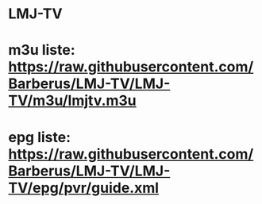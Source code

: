 # LMJ-TV

# m3u liste: https://raw.githubusercontent.com/Barberus/LMJ-TV/LMJ-TV/m3u/lmjtv.m3u

# epg liste: https://raw.githubusercontent.com/Barberus/LMJ-TV/LMJ-TV/epg/pvr/guide.xml
